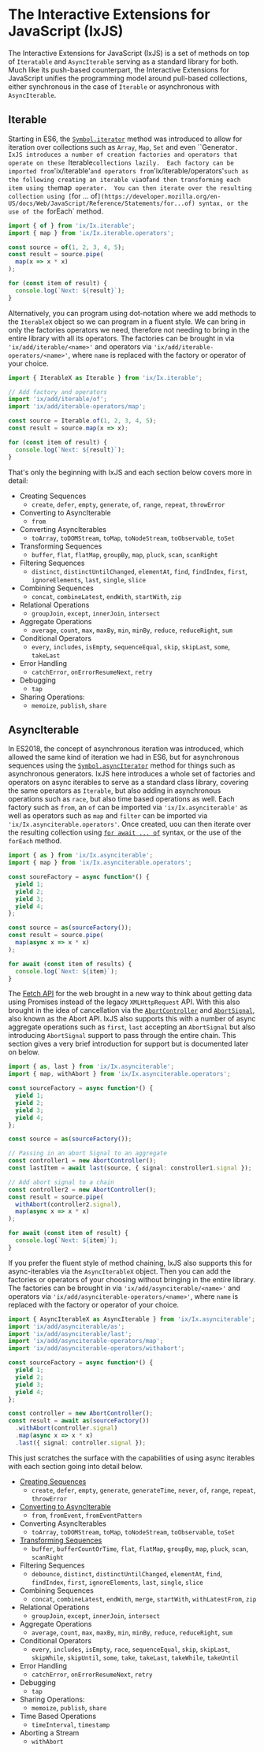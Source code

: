 # The Interactive Extensions for JavaScript (IxJS)

The Interactive Extensions for JavaScript (IxJS) is a set of methods on top of `Iteratable` and `AsyncIterable` serving as a standard library for both.  Much like its push-based counterpart, the Interactive Extensions for JavaScript unifies the programming model around pull-based collections, either synchronous in the case of `Iterable` or asynchronous with `AsyncIterable`.

## Iterable

Starting in ES6, the [`Symbol.iterator`](https://developer.mozilla.org/en-US/docs/Web/JavaScript/Reference/Global_Objects/Symbol/iterator) method was introduced to allow for iteration over collections such as `Array`, `Map`, `Set` and even ``Generator`.  IxJS introduces a number of creation factories and operators that operate on these `Iterable` collections lazily.  Each factory can be imported from `'ix/iterable'` and operators from `'ix/iterable/operators'` such as the following creating an iterable via `of` and then transforming each item using the `map` operator.  You can then iterate over the resulting collection using [`for ... of`](https://developer.mozilla.org/en-US/docs/Web/JavaScript/Reference/Statements/for...of) syntax, or the use of the `forEach` method.

```typescript
import { of } from 'ix/Ix.iterable';
import { map } from 'ix/Ix.iterable.operators';

const source = of(1, 2, 3, 4, 5);
const result = source.pipe(
  map(x => x * x)
);

for (const item of result) {
  console.log(`Next: ${result}`);
}
```

Alternatively, you can program using dot-notation where we add methods to the `IterableX` object so we can program in a fluent style.  We can bring in only the factories operators we need, therefore not needing to bring in the entire library with all its operators.  The factories can be brought in via `'ix/add/iterable/<name>'` and operators via `'ix/add/iterable-operators/<name>'`, where `name` is replaced with the factory or operator of your choice.

```typescript
import { IterableX as Iterable } from 'ix/Ix.iterable';

// Add factory and operators
import 'ix/add/iterable/of';
import 'ix/add/iterable-operators/map';

const source = Iterable.of(1, 2, 3, 4, 5);
const result = source.map(x => x);

for (const item of result) {
  console.log(`Next: ${result}`);
}
```

That's only the beginning with IxJS and each section below covers more in detail:

- Creating Sequences
  - `create`, `defer`, `empty`, `generate`, `of`, `range`, `repeat`, `throwError`
- Converting to AsyncIterable
  - `from`
- Converting AsyncIterables
  - `toArray`, `toDOMStream`, `toMap`, `toNodeStream`, `toObservable`, `toSet`
- Transforming Sequences
  - `buffer`, `flat`, `flatMap`, `groupBy`, `map`, `pluck`, `scan`, `scanRight`
- Filtering Sequences
  - `distinct`, `distinctUntilChanged`, `elementAt`, `find`, `findIndex`, `first`, `ignoreElements`, `last`, `single`, `slice`
- Combining Sequences
  - `concat`, `combineLatest`, `endWith`, `startWith`, `zip`
- Relational Operations
  - `groupJoin`, `except`, `innerJoin`, `intersect`
- Aggregate Operations
  - `average`, `count`, `max`, `maxBy`, `min`, `minBy`, `reduce`, `reduceRight`,  `sum`
- Conditional Operators
  - `every`, `includes`, `isEmpty`, `sequenceEqual`, `skip`, `skipLast`, `some`, `takeLast`
- Error Handling
  - `catchError`, `onErrorResumeNext`, `retry`
- Debugging
  - `tap`
- Sharing Operations:
  - `memoize`, `publish`, `share`

## AsyncIterable

In ES2018, the concept of asynchronous iteration was introduced, which allowed the same kind of iteration we had in ES6, but for asynchronous sequences using the [`Symbol.asyncIterator`](https://developer.mozilla.org/en-US/docs/Web/JavaScript/Reference/Global_Objects/Symbol/asyncIterator) method for things such as asynchronous generators.  IxJS here introduces a whole set of factories and operators on async iterables to serve as a standard class library, covering the same operators as `Iterable`, but also adding in asynchronous operations such as `race`, but also time based operations as well.  Each factory such as `from`, an `of` can be imported via `'ix/Ix.asynciterable'` as well as operators such as `map` and `filter` can be imported via `'ix/Ix.asynciterable.operators'`.  Once created, uou can then iterate over the resulting collection using [`for await ... of`](https://developer.mozilla.org/en-US/docs/Web/JavaScript/Reference/Statements/for-await...of) syntax, or the use of the `forEach` method.

```typescript
import { as } from 'ix/Ix.asynciterable';
import { map } from 'ix/Ix.asynciterable.operators';

const soureFactory = async function*() {
  yield 1;
  yield 2;
  yield 3;
  yield 4;
};

const source = as(sourceFactory());
const result = source.pipe(
  map(async x => x * x)
);

for await (const item of results) {
  console.log(`Next: ${item}`);
}
```

The [Fetch API](https://developer.mozilla.org/en-US/docs/Web/API/Fetch_API) for the web brought in a new way to think about getting data using Promises instead of the legacy `XMLHttpRequest` API.  With this also brought in the idea of cancellation via the [`AbortController`](https://developer.mozilla.org/en-US/docs/Web/API/AbortController) and [`AbortSignal`](https://developer.mozilla.org/en-US/docs/Web/API/AbortSignal), also known as the Abort API.  IxJS also supports this with a number of async aggregate operations such as `first`, `last` accepting an `AbortSignal` but also introducing `AbortSignal` support to pass through the entire chain.  This section gives a very brief introduction for support but is documented later on below.

```typescript
import { as, last } from 'ix/Ix.asynciterable';
import { map, withAbort } from 'ix/Ix.asynciterable.operators';

const sourceFactory = async function*() {
  yield 1;
  yield 2;
  yield 3;
  yield 4;
};

const source = as(sourceFactory());

// Passing in an abort Signal to an aggregate
const controller1 = new AbortController();
const lastItem = await last(source, { signal: constroller1.signal });

// Add abort signal to a chain
const controller2 = new AbortController();
const result = source.pipe(
  withAbort(controller2.signal),
  map(async x => x * x)
);

for await (const item of result) {
  console.log(`Next: ${item}`);
}
```

If you prefer the fluent style of method chaining, IxJS also supports this for async-iterables via the `AsyncIterableX` object.  Then you can add the factories or operators of your choosing without bringing in the entire library.  The factories can be brought in via `'ix/add/asynciterable/<name>'` and operators via `'ix/add/asynciterable-operators/<name>'`, where `name` is replaced with the factory or operator of your choice.

```typescript
import { AsyncIterableX as AsyncIterable } from 'ix/Ix.asynciterable';
import 'ix/add/asynciterable/as';
import 'ix/add/asynciterable/last';
import 'ix/add/asynciterable-operators/map';
import 'ix/add/asynciterable-operators/withabort';

const sourceFactory = async function*() {
  yield 1;
  yield 2;
  yield 3;
  yield 4;
};

const controller = new AbortController();
const result = await as(sourceFactory())
  .withAbort(controller.signal)
  .map(async x => x * x)
  .last({ signal: controller.signal });
```

This just scratches the surface with the capabilities of using async iterables with each section going into detail below.

- [Creating Sequences](asynciterable/creating.md)
  - `create`, `defer`, `empty`, `generate`, `generateTime`, `never`, `of`, `range`, `repeat`, `throwError`
- [Converting to AsyncIterable](asynciterable/converting.md)
  - `from`, `fromEvent`, `fromEventPattern`
- Converting AsyncIterables
  - `toArray`, `toDOMStream`, `toMap`, `toNodeStream`, `toObservable`, `toSet`
- [Transforming Sequences](asynciterable/transforming.md)
  - `buffer`, `bufferCountOrTime`, `flat`, `flatMap`, `groupBy`, `map`, `pluck`, `scan`, `scanRight`
- Filtering Sequences
  - `debounce`, `distinct`, `distinctUntilChanged`, `elementAt`, `find`, `findIndex`, `first`, `ignoreElements`, `last`, `single`, `slice`
- Combining Sequences
  - `concat`, `combineLatest`, `endWith`, `merge`, `startWith`, `withLatestFrom`, `zip`
- Relational Operations
  - `groupJoin`, `except`, `innerJoin`, `intersect`
- Aggregate Operations
  - `average`, `count`, `max`, `maxBy`, `min`, `minBy`, `reduce`, `reduceRight`,  `sum`
- Conditional Operators
  - `every`, `includes`, `isEmpty`, `race`, `sequenceEqual`, `skip`, `skipLast`, `skipWhile`, `skipUntil`, `some`, `take`, `takeLast`, `takeWhile`, `takeUntil`
- Error Handling
  - `catchError`, `onErrorResumeNext`, `retry`
- Debugging
  - `tap`
- Sharing Operations:
  - `memoize`, `publish`, `share`
- Time Based Operations
  - `timeInterval`, `timestamp`
- Aborting a Stream
  - `withAbort`
